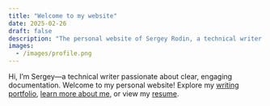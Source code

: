 ```yaml
---
title: "Welcome to my website"
date: 2025-02-26
draft: false
description: "The personal website of Sergey Rodin, a technical writer specializing in API and developer documentation."
images:
  - /images/profile.png
---
```


Hi, I’m Sergey—a technical writer passionate about clear, engaging documentation. Welcome to my personal website! Explore my [writing portfolio](/portfolio), [learn more about me](/about), or view my [resume](/resume).

